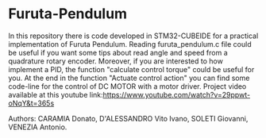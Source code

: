 # Furuta-Pendulum
In this repository there is code developed in STM32-CUBEIDE for a practical implementation of Furuta Pendulum.
Reading furuta_pendulum.c file could be useful if you want some tips about read angle and speed from a quadrature rotary encoder. Moreover, if you are interested to how implement a PID, the function "calculate control torque" could be useful for you. At the end in the function "Actuate control action" you can find some code-line for the control of DC MOTOR with a motor driver.
Project video available at this youtube link:https://www.youtube.com/watch?v=29ppwt-oNqY&t=365s

Authors: CARAMIA Donato, D'ALESSANDRO Vito Ivano, SOLETI Giovanni, VENEZIA Antonio.
